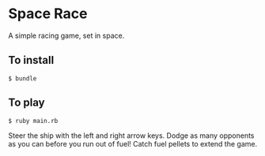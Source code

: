 # Space Race

A simple racing game, set in space.

## To install

```
$ bundle
```

## To play

```
$ ruby main.rb
```

Steer the ship with the left and right arrow keys. Dodge as many opponents as
you can before you run out of fuel! Catch fuel pellets to extend the game.
